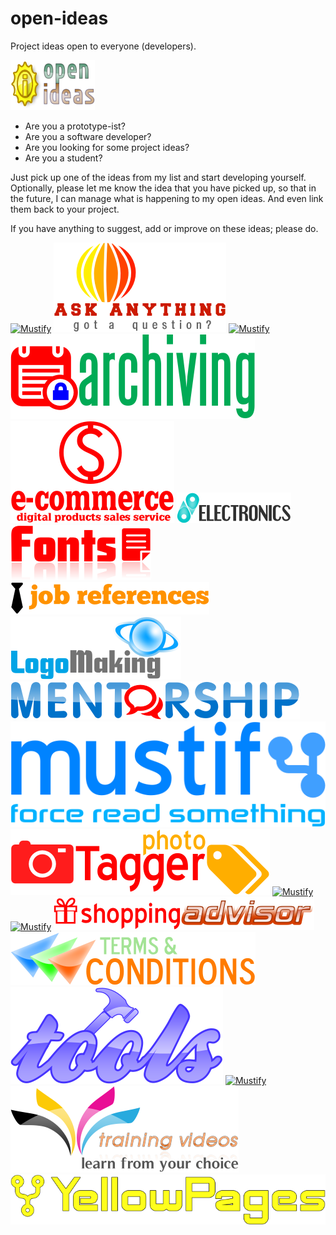 # open-ideas
Project ideas open to everyone (developers).

![Logo](logo.png)

* Are you a prototype-ist?
* Are you a software developer?
* Are you looking for some project ideas?
* Are you a student?

Just pick up one of the ideas from my list and start developing yourself.
Optionally, please let me know the idea that you have picked up,
so that in the future, I can manage what is happening to my open ideas.
And even link them back to your project.

If you have anything to suggest, add or improve on these ideas; please do.

[![Mustify](ideas/account-management/logo.png)](ideas/account-management/readme.md)
[![Mustify](ideas/ask-anything/logo.png)](ideas/ask-anything/readme.md)
[![Mustify](ideas/devanagari-tools/logo.png)](ideas/devanagari-tools/readme.md)
[![Mustify](ideas/documents-archiving/logo.png)](ideas/documents-archiving/readme.md)
[![Mustify](ideas/ecommerce-business/logo.png)](ideas/ecommerce-business/readme.md)
[![Mustify](ideas/electronics-arduino/logo.png)](ideas/electronics-arduino/readme.md)
[![Mustify](ideas/fonts-development/logo.png)](ideas/fonts-development/readme.md)
[![Mustify](ideas/job-references/logo.png)](ideas/job-references/readme.md)
[![Mustify](ideas/logos-development/logo.png)](ideas/logos-development/readme.md)
[![Mustify](ideas/mentorship/logo.png)](ideas/mentorship/readme.md)
[![Mustify](ideas/mustify-plugin/logo.png)](ideas/mustify-plugin/readme.md)
[![Mustify](ideas/photography-tagger/logo.png)](ideas/photography-tagger/readme.md)
[![Mustify](ideas/prosody-identification/logo.png)](ideas/prosody-identification/readme.md)
[![Mustify](ideas/sanskrit-text-to-speech/logo.png)](ideas/sanskrit-text-to-speech/readme.md)
[![Mustify](ideas/shopping-advisor/logo.png)](ideas/shopping-advisor/readme.md)
[![Mustify](ideas/terms-and-conditions/logo.png)](ideas/terms-and-conditions/readme.md)
[![Mustify](ideas/tools-development/logo.png)](ideas/tools-development/readme.md)
[![Mustify](ideas/training-live/logo.png)](ideas/training-live/readme.md)
[![Mustify](ideas/training-videos/logo.png)](ideas/training-videos/readme.md)
[![Mustify](ideas/yellowpages/logo.png)](ideas/yellowpages/readme.md)

